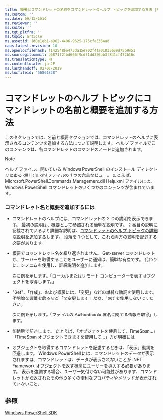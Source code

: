 ```yaml
---
title: 概要とコマンドレットの名前をコマンドレットのヘルプ トピックを追加する方法 |Microsoft Docs
ms.custom: ''
ms.date: 09/13/2016
ms.reviewer: ''
ms.suite: ''
ms.tgt_pltfrm: ''
ms.topic: article
ms.assetid: 1d0e1eb1-a962-4406-9625-175cfa3364ad
caps.latest.revision: 10
ms.openlocfilehash: f142548be473da15e702f4fa01835609d75b9d51
ms.sourcegitcommit: b6871f21bd666f9cd71dd336bb3f844cf472b56c
ms.translationtype: MT
ms.contentlocale: ja-JP
ms.lasthandoff: 02/03/2019
ms.locfileid: "56861828"
---
```

# <a name="how-to-add-the-cmdlet-name-and-synopsis-to-a-cmdlet-help-topic"></a>コマンドレットのヘルプ トピックにコマンドレットの名前と概要を追加する方法

このセクションでは、名前と概要セクションでは、コマンドレットのヘルプに表示されるコンテンツを追加する方法について説明します。 ヘルプ ファイルでこのコンテンツは、各コマンドレットのコマンドのノードに追加されます。

> [!NOTE]
> ヘルプ ファイル、開いている Windows PowerShell のインストール ディレクトリにある dll Help.xml ファイルの 1 つの完全なビュー。 たとえば、Microsoft.PowerShell.Commands.Management.dll Help.xml ファイルには、Windows PowerShell コマンドレットのいくつかのコンテンツが含まれています。

### <a name="to-add-the-cmdlet-name-and-a-synopsis"></a>コマンドレット名と概要を追加するには

- コマンドレットのヘルプには、コマンドレットの 2 つの説明を表示できます。 最初の説明は、概要として参照される簡単な説明です。 2 番目の説明に記載されているより詳細な説明は、[コマンドレットのヘルプ トピックの詳細な説明を追加する](./how-to-add-a-cmdlet-description.md)します。 段落を 1 つとして、これら両方の説明を記述する必要があります。

- 概要でコマンドレット名を繰り返されません。 Get-server コマンドレットが、サーバーを取得することをユーザーに通知は、簡単な有益です。 代わりに、シノニムを使用し、詳細説明を追加します。

  次に例を示します。「ローカルまたはリモート コンピューターを表すオブジェクトを取得します。」

- "Get"、「作成」、および概要には、「変更」などの単純な動詞を使用します。 不明瞭な言葉を飾るなど「を変更します」ため、"set"を使用しないでください。

  次に例を示します。「ファイルの Authenticode 署名に関する情報を取得」します。

- 能動態で記述します。 たとえば、「オブジェクトを使用して、TimeSpan...」「TimeSpan オブジェクトできますを使用して...」方が明確には

- オブジェクトを取得するコマンドレットを記述するときは、「表示」動詞を回避します。 Windows PowerShell には、コマンドレットのデータが表示されますは、コマンドレットは、データが表示されないことが .NET Framework オブジェクトを返す概念にユーザーを導入する必要があります。 表示を強調する場合、ユーザー気付かない可能性があります、コマンドレットから返されたその他の多くの便利なプロパティやメソッドが表示されていないこと。

## <a name="see-also"></a>参照

 [Windows PowerShell SDK](../windows-powershell-reference.md)
